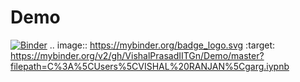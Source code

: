 # Demo
[![Binder](https://mybinder.org/badge_logo.svg)](https://mybinder.org/v2/gh/VishalPrasadIITGn/Demo/master?filepath=C%3A%5CUsers%5CVISHAL%20RANJAN%5Cgarg.iypnb)
.. image:: https://mybinder.org/badge_logo.svg
 :target: https://mybinder.org/v2/gh/VishalPrasadIITGn/Demo/master?filepath=C%3A%5CUsers%5CVISHAL%20RANJAN%5Cgarg.iypnb
